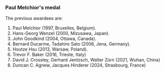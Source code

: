 ### Paul Melchior's medal

The previous awardees are:
1. Paul Melchior (1997, Bruxelles, Belgium).
2. Hans-Georg Wenzel (2000, Mizusawa, Japan).
3. John Goodkind (2004, Ottawa, Canada).
4. Bernard Ducarme, Tadahiro Sato (2008, Jena, Germany).
5. Houtze Hsu (2013, Warsaw, Poland).
6. Trevor F. Baker (2016, Trieste, Italy)
7. David J. Crossley, Gerhard Jentzsch, Walter Zürn (2021, Wuhan, China)
8. Duncan C. Agnew, Jacques Hinderer (2024, Strasbourg, France)
